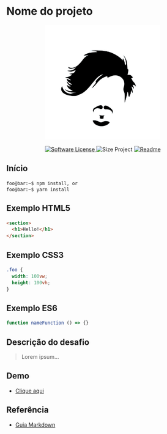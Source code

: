 # Nome do projeto

<p align="center">
  <a href="" target="_blank" >
    <img alt="" src="./.github/assets/brand.jpg" width="300" />
  </a>
</p>

<p align="center">
    <a href="#">
        <img alt="Software License" src="https://img.shields.io/badge/License-MIT-brightgreen">
    </a>
    <a>
        <img alt="Size Project" src="https://img.shields.io/github/languages/code-size/deppbrazil/repo?color=red">
    </a>
    <a href="./README-ptbr.md">
        <img alt="Readme" src="https://img.shields.io/badge/Translate-pt--br-blue">
    </a>
</p>

## Início
```console
foo@bar:~$ npm install, or
foo@bar:~$ yarn install
```

## Exemplo HTML5
```html
<section>
  <h1>Hello!</h1>
</section>
```

## Exemplo CSS3
```css
.foo {
  width: 100vw;
  height: 100vh;
}
```

## Exemplo ES6
```js
function nameFunction () => {}
```

## Descrição do desafio
> Lorem ipsum...

## Demo
- [Clique aqui](#)

## Referência
- [Guia Markdown](https://guides.github.com/features/mastering-markdown/)